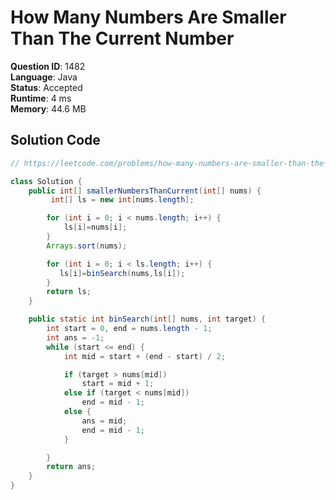 # How Many Numbers Are Smaller Than The Current Number

**Question ID**: 1482  
**Language**: Java  
**Status**: Accepted  
**Runtime**: 4 ms  
**Memory**: 44.6 MB  

## Solution Code
```java
// https://leetcode.com/problems/how-many-numbers-are-smaller-than-the-current-number

class Solution {
    public int[] smallerNumbersThanCurrent(int[] nums) {
         int[] ls = new int[nums.length];

        for (int i = 0; i < nums.length; i++) {
            ls[i]=nums[i];
        }
        Arrays.sort(nums);

        for (int i = 0; i < ls.length; i++) {
           ls[i]=binSearch(nums,ls[i]);
        }
        return ls;
    }

    public static int binSearch(int[] nums, int target) {
        int start = 0, end = nums.length - 1;
        int ans = -1;
        while (start <= end) {
            int mid = start + (end - start) / 2;

            if (target > nums[mid])
                start = mid + 1;
            else if (target < nums[mid])
                end = mid - 1;
            else {
                ans = mid;
                end = mid - 1;
            }

        }
        return ans;
    }
}
```
